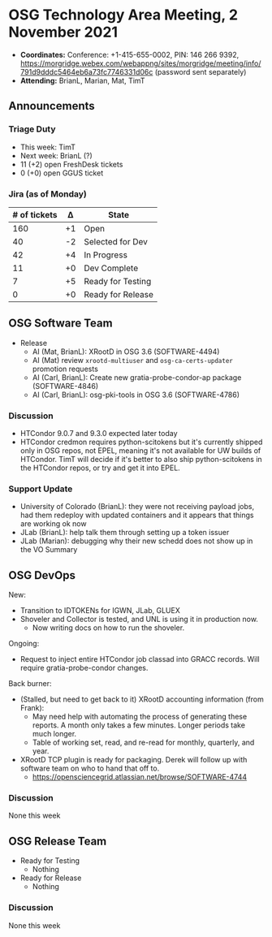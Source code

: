 # OSG Technology Area Meeting, 2 November 2021

-   **Coordinates:** Conference: +1-415-655-0002, PIN: 146 266 9392,
    <https://morgridge.webex.com/webappng/sites/morgridge/meeting/info/791d9dddc5464eb6a73fc7746331d06c> (password sent separately)
-   **Attending:** BrianL, Marian, Mat, TimT

## Announcements

### Triage Duty

-   This week: TimT
-   Next week: BrianL (?)
-   11 (+2) open FreshDesk tickets
-   0 (+0) open GGUS ticket

### Jira (as of Monday)

| # of tickets | &Delta; | State             |
|--------------|---------|-------------------|
| 160          | +1      | Open              |
| 40           | -2      | Selected for Dev  |
| 42           | +4      | In Progress       |
| 11           | +0      | Dev Complete      |
| 7            | +5      | Ready for Testing |
| 0            | +0      | Ready for Release |

## OSG Software Team

-   Release
    -   AI (Mat, BrianL): XRootD in OSG 3.6 (SOFTWARE-4494)
    -   AI (Mat) review `xrootd-multiuser` and `osg-ca-certs-updater` promotion requests
    -   AI (Carl, BrianL): Create new gratia-probe-condor-ap package (SOFTWARE-4846)
    -   AI (Carl, BrianL): osg-pki-tools in OSG 3.6 (SOFTWARE-4786)

### Discussion

-   HTCondor 9.0.7 and 9.3.0 expected later today
-   HTCondor credmon requires python-scitokens but it's currently shipped only in OSG repos, not EPEL,
    meaning it's not available for UW builds of HTCondor.  TimT will decide if it's better
    to also ship python-scitokens in the HTCondor repos, or try and get it into EPEL.

### Support Update

-   University of Colorado (BrianL): they were not receiving payload jobs, had them redeploy with updated containers and
    it appears that things are working ok now
-   JLab (BrianL): help talk them through setting up a token issuer
-   JLab (Marian): debugging why their new schedd does not show up in the VO Summary

## OSG DevOps

New:
-   Transition to IDTOKENs for IGWN, JLab, GLUEX
-   Shoveler and Collector is tested, and UNL is using it in production now.
    - Now writing docs on how to run the shoveler.

Ongoing:
-   Request to inject entire HTCondor job classad into GRACC records. Will require gratia-probe-condor changes.  

Back burner:
-   (Stalled, but need to get back to it) XRootD accounting information (from Frank):
    -   May need help with automating the process of generating these reports.  A month only takes a few minutes.  Longer periods take much longer.
    -   Table of working set, read, and re-read for monthly, quarterly, and year.
-   XRootD TCP plugin is ready for packaging.  Derek will follow up with software team on who to hand that off to.
    -   https://opensciencegrid.atlassian.net/browse/SOFTWARE-4744

### Discussion

None this week

## OSG Release Team

-   Ready for Testing
    -   Nothing
-   Ready for Release
    -   Nothing

### Discussion

None this week

